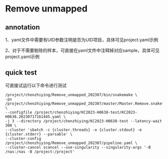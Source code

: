 # Remove unmapped

## annotation

1、yaml文件中需要有UID参数注明是否为UID项目，具体可见project.yaml示例

2、对于不需要剔除的样本，可直接在yaml文件中注释掉对应sample，具体可见project.yaml示例

## quick test

可直接试运行以下命令进行测试

```
/project/chenzhiying/Remove_unmapped_202307/bin/snakemake \   
-ps /project/chenzhiying/Remove_unmapped_202307/master/Master.Remove.snakefile.smk \   
--configfile /project/chenzhiying/KC2023-H0638-test/KC2023-H0638.20230717161445.yaml \
-j 3 --directory /project/chenzhiying/KC2023-H0638-test --latency-wait 300 \  
--cluster 'sbatch -c {cluster.threads} -o {cluster.stdout} -e {cluster.stderr} --parsable' \  
--cluster-config /project/chenzhiying/Remove_unmapped_202307/pipeline.yaml \                      
--cluster-cancel scancel --use-singularity --singularity-args '-B /nas:/nas -B /project:/project'  
```
